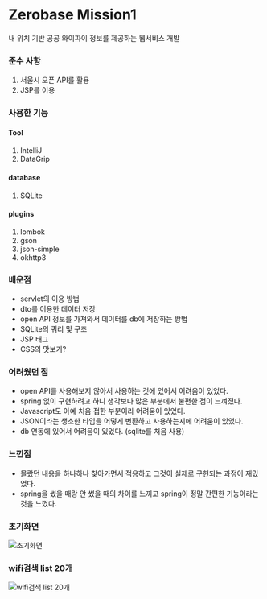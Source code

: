 # Zerobase Mission1
내 위치 기반 공공 와이파이 정보를 제공하는 웹서비스 개발

### 준수 사항
1. 서울시 오픈 API를 활용
2. JSP를 이용

### 사용한 기능
#### Tool
1. IntelliJ
2. DataGrip

#### database
1. SQLite

#### plugins
1. lombok
2. gson
3. json-simple
4. okhttp3

### 배운점 
* servlet의 이용 방법
* dto를 이용한 데이터 저장
* open API 정보를 가져와서 데이터를 db에 저장하는 방법
* SQLite의 쿼리 및 구조
* JSP 태그
* CSS의 맛보기?

### 어려웠던 점
* open API를 사용해보지 않아서 사용하는 것에 있어서 어려움이 있었다.
* spring 없이 구현하려고 하니 생각보다 많은 부분에서 불편한 점이 느껴졌다.
* Javascript도 아예 처음 접한 부분이라 어려움이 있었다.
* JSON이라는 생소한 타입을 어떻게 변환하고 사용하는지에 어려움이 있었다.
* db 연동에 있어서 어려움이 있었다. (sqlite를 처음 사용)

### 느낀점
* 몰랐던 내용을 하나하나 찾아가면서 적용하고 그것이 실제로 구현되는 과정이 재밌었다.
* spring을 썼을 때랑 안 썼을 때의 차이를 느끼고 spring이 정말 간편한 기능이라는 것을 느꼈다.	

### 초기화면
![초기화면](https://github.com/SeungHyunLee054/mission1/assets/103303970/ce1042fe-57cb-407e-875f-14c461d0af2e)

### wifi검색 list 20개
![wifi검색 list 20개](https://github.com/SeungHyunLee054/mission1/assets/103303970/07d7a0ac-6a37-4688-8c98-f6b3beffe7fc)
